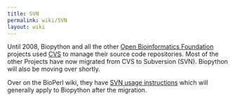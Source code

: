 ```yaml
---
title: SVN
permalink: wiki/SVN
layout: wiki
---
```


Until 2008, Biopython and all the other [Open Bioinformatics
Foundation](http://open-bio.org) projects used [CVS](CVS "wikilink") to
manage their source code repositories. Most of the other Projects have
now migrated from CVS to Subversion (SVN). Biopython will also be moving
over shortly.

Over on the BioPerl wiki, they have [SVN usage
instructions](bp:Using_Subversion "wikilink") which will generally apply
to Biopython after the migration.
